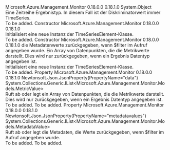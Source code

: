 <Type Name="TimeSeriesElement" FullName="Microsoft.Azure.Management.Monitor.Models.TimeSeriesElement">
  <TypeSignature Language="C#" Value="public class TimeSeriesElement" />
  <TypeSignature Language="ILAsm" Value=".class public auto ansi beforefieldinit TimeSeriesElement extends System.Object" />
  <TypeSignature Language="DocId" Value="T:Microsoft.Azure.Management.Monitor.Models.TimeSeriesElement" />
  <TypeSignature Language="VB.NET" Value="Public Class TimeSeriesElement" />
  <TypeSignature Language="F#" Value="type TimeSeriesElement = class" />
  <AssemblyInfo>
    <AssemblyName>Microsoft.Azure.Management.Monitor</AssemblyName>
    <AssemblyVersion>0.18.0.0</AssemblyVersion>
    <AssemblyVersion>0.18.1.0</AssemblyVersion>
  </AssemblyInfo>
  <Base>
    <BaseTypeName>System.Object</BaseTypeName>
  </Base>
  <Interfaces />
  <Docs>
    <summary>
            Eine Zeitreihe Ergebnistyp. In diesem Fall ist der Diskriminatorwert immer TimeSeries.
            </summary>
    <remarks>To be added.</remarks>
  </Docs>
  <Members>
    <Member MemberName=".ctor">
      <MemberSignature Language="C#" Value="public TimeSeriesElement ();" />
      <MemberSignature Language="ILAsm" Value=".method public hidebysig specialname rtspecialname instance void .ctor() cil managed" />
      <MemberSignature Language="DocId" Value="M:Microsoft.Azure.Management.Monitor.Models.TimeSeriesElement.#ctor" />
      <MemberSignature Language="VB.NET" Value="Public Sub New ()" />
      <MemberType>Constructor</MemberType>
      <AssemblyInfo>
        <AssemblyName>Microsoft.Azure.Management.Monitor</AssemblyName>
        <AssemblyVersion>0.18.0.0</AssemblyVersion>
        <AssemblyVersion>0.18.1.0</AssemblyVersion>
      </AssemblyInfo>
      <Parameters />
      <Docs>
        <summary>
            Initialisiert eine neue Instanz der TimeSeriesElement-Klasse.
            </summary>
        <remarks>To be added.</remarks>
      </Docs>
    </Member>
    <Member MemberName=".ctor">
      <MemberSignature Language="C#" Value="public TimeSeriesElement (System.Collections.Generic.IList&lt;Microsoft.Azure.Management.Monitor.Models.MetadataValue&gt; metadatavalues = null, System.Collections.Generic.IList&lt;Microsoft.Azure.Management.Monitor.Models.MetricValue&gt; data = null);" />
      <MemberSignature Language="ILAsm" Value=".method public hidebysig specialname rtspecialname instance void .ctor(class System.Collections.Generic.IList`1&lt;class Microsoft.Azure.Management.Monitor.Models.MetadataValue&gt; metadatavalues, class System.Collections.Generic.IList`1&lt;class Microsoft.Azure.Management.Monitor.Models.MetricValue&gt; data) cil managed" />
      <MemberSignature Language="DocId" Value="M:Microsoft.Azure.Management.Monitor.Models.TimeSeriesElement.#ctor(System.Collections.Generic.IList{Microsoft.Azure.Management.Monitor.Models.MetadataValue},System.Collections.Generic.IList{Microsoft.Azure.Management.Monitor.Models.MetricValue})" />
      <MemberSignature Language="VB.NET" Value="Public Sub New (Optional metadatavalues As IList(Of MetadataValue) = null, Optional data As IList(Of MetricValue) = null)" />
      <MemberSignature Language="F#" Value="new Microsoft.Azure.Management.Monitor.Models.TimeSeriesElement : System.Collections.Generic.IList&lt;Microsoft.Azure.Management.Monitor.Models.MetadataValue&gt; * System.Collections.Generic.IList&lt;Microsoft.Azure.Management.Monitor.Models.MetricValue&gt; -&gt; Microsoft.Azure.Management.Monitor.Models.TimeSeriesElement" Usage="new Microsoft.Azure.Management.Monitor.Models.TimeSeriesElement (metadatavalues, data)" />
      <MemberType>Constructor</MemberType>
      <AssemblyInfo>
        <AssemblyName>Microsoft.Azure.Management.Monitor</AssemblyName>
        <AssemblyVersion>0.18.0.0</AssemblyVersion>
        <AssemblyVersion>0.18.1.0</AssemblyVersion>
      </AssemblyInfo>
      <Parameters>
        <Parameter Name="metadatavalues" Type="System.Collections.Generic.IList&lt;Microsoft.Azure.Management.Monitor.Models.MetadataValue&gt;" />
        <Parameter Name="data" Type="System.Collections.Generic.IList&lt;Microsoft.Azure.Management.Monitor.Models.MetricValue&gt;" />
      </Parameters>
      <Docs>
        <param name="metadatavalues">die Metadatenwerte zurückgegeben, wenn $filter im Aufruf angegeben wurde.</param>
        <param name="data">Ein Array von Datenpunkten, die die Metrikwerte darstellt.  Dies wird nur zurückgegeben, wenn ein Ergebnis Datentyp angegeben ist.</param>
        <summary>
            Initialisiert eine neue Instanz der TimeSeriesElement-Klasse.
            </summary>
        <remarks>To be added.</remarks>
      </Docs>
    </Member>
    <Member MemberName="Data">
      <MemberSignature Language="C#" Value="public System.Collections.Generic.IList&lt;Microsoft.Azure.Management.Monitor.Models.MetricValue&gt; Data { get; set; }" />
      <MemberSignature Language="ILAsm" Value=".property instance class System.Collections.Generic.IList`1&lt;class Microsoft.Azure.Management.Monitor.Models.MetricValue&gt; Data" />
      <MemberSignature Language="DocId" Value="P:Microsoft.Azure.Management.Monitor.Models.TimeSeriesElement.Data" />
      <MemberSignature Language="VB.NET" Value="Public Property Data As IList(Of MetricValue)" />
      <MemberSignature Language="F#" Value="member this.Data : System.Collections.Generic.IList&lt;Microsoft.Azure.Management.Monitor.Models.MetricValue&gt; with get, set" Usage="Microsoft.Azure.Management.Monitor.Models.TimeSeriesElement.Data" />
      <MemberType>Property</MemberType>
      <AssemblyInfo>
        <AssemblyName>Microsoft.Azure.Management.Monitor</AssemblyName>
        <AssemblyVersion>0.18.0.0</AssemblyVersion>
        <AssemblyVersion>0.18.1.0</AssemblyVersion>
      </AssemblyInfo>
      <Attributes>
        <Attribute>
          <AttributeName>Newtonsoft.Json.JsonProperty(PropertyName="data")</AttributeName>
        </Attribute>
      </Attributes>
      <ReturnValue>
        <ReturnType>System.Collections.Generic.IList&lt;Microsoft.Azure.Management.Monitor.Models.MetricValue&gt;</ReturnType>
      </ReturnValue>
      <Docs>
        <summary>
            Ruft ab oder legt ein Array von Datenpunkten, die die Metrikwerte darstellt.  Dies wird nur zurückgegeben, wenn ein Ergebnis Datentyp angegeben ist.
            </summary>
        <value>To be added.</value>
        <remarks>To be added.</remarks>
      </Docs>
    </Member>
    <Member MemberName="Metadatavalues">
      <MemberSignature Language="C#" Value="public System.Collections.Generic.IList&lt;Microsoft.Azure.Management.Monitor.Models.MetadataValue&gt; Metadatavalues { get; set; }" />
      <MemberSignature Language="ILAsm" Value=".property instance class System.Collections.Generic.IList`1&lt;class Microsoft.Azure.Management.Monitor.Models.MetadataValue&gt; Metadatavalues" />
      <MemberSignature Language="DocId" Value="P:Microsoft.Azure.Management.Monitor.Models.TimeSeriesElement.Metadatavalues" />
      <MemberSignature Language="VB.NET" Value="Public Property Metadatavalues As IList(Of MetadataValue)" />
      <MemberSignature Language="F#" Value="member this.Metadatavalues : System.Collections.Generic.IList&lt;Microsoft.Azure.Management.Monitor.Models.MetadataValue&gt; with get, set" Usage="Microsoft.Azure.Management.Monitor.Models.TimeSeriesElement.Metadatavalues" />
      <MemberType>Property</MemberType>
      <AssemblyInfo>
        <AssemblyName>Microsoft.Azure.Management.Monitor</AssemblyName>
        <AssemblyVersion>0.18.0.0</AssemblyVersion>
        <AssemblyVersion>0.18.1.0</AssemblyVersion>
      </AssemblyInfo>
      <Attributes>
        <Attribute>
          <AttributeName>Newtonsoft.Json.JsonProperty(PropertyName="metadatavalues")</AttributeName>
        </Attribute>
      </Attributes>
      <ReturnValue>
        <ReturnType>System.Collections.Generic.IList&lt;Microsoft.Azure.Management.Monitor.Models.MetadataValue&gt;</ReturnType>
      </ReturnValue>
      <Docs>
        <summary>
            Ruft ab oder legt die Metadaten, die Werte zurückgegeben, wenn $filter im Aufruf angegeben wurde.
            </summary>
        <value>To be added.</value>
        <remarks>To be added.</remarks>
      </Docs>
    </Member>
  </Members>
</Type>